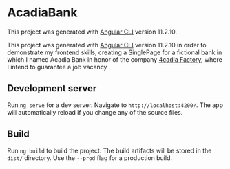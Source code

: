 # AcadiaBank

This project was generated with [Angular CLI](https://github.com/angular/angular-cli) version 11.2.10.

This project was generated with [Angular CLI](https://github.com/angular/angular-cli) version 11.2.10 in order to demonstrate my frontend skills, creating a SinglePage for a fictional bank in which I named Acadia Bank in honor of the company [4cadia Factory](https://4cadia.com/), where I intend to guarantee a job vacancy
## Development server

Run `ng serve` for a dev server. Navigate to `http://localhost:4200/`. The app will automatically reload if you change any of the source files.

## Build

Run `ng build` to build the project. The build artifacts will be stored in the `dist/` directory. Use the `--prod` flag for a production build.



